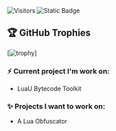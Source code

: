 ![Visitors](https://visitor-badge.laobi.icu/badge?page_id=NougatBitz&right_color=%23262626&left_color=%23121212)
![Static Badge](https://img.shields.io/badge/6%20Years-FFFFFF?logo=lua&label=Lua%20Developer&labelColor=%23121212&color=%23262626)

## 🏆 GitHub Trophies
[![trophy](https://github-profile-trophy.vercel.app/?username=andytubeee&theme=nord&column=7)]

### ⚡ Current project I'm work on: 
* LuaU Bytecode Toolkit

### ✨ Projects I want to work on:  
* A Lua Obfuscator
